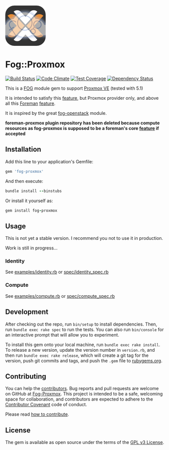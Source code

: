 ![Foreman](fogproxmox.png)

# Fog::Proxmox

[![Build Status](https://travis-ci.org/tristanrobert/fog-proxmox.svg?branch=develop)](https://travis-ci.org/tristanrobert/fog-proxmox)
[![Code Climate](https://codeclimate.com/github/tristanrobert/fog-proxmox.svg)](https://codeclimate.com/github/tristanrobert/fog-proxmox)
[![Test Coverage](https://api.codeclimate.com/v1/badges/8e40616906ff67dc51d3/test_coverage)](https://codeclimate.com/github/tristanrobert/fog-proxmox/test_coverage)
[![Dependency Status](https://beta.gemnasium.com/badges/github.com/tristanrobert/fog-proxmox.svg)](https://beta.gemnasium.com/projects/github.com/tristanrobert/fog-proxmox)

This is a [FOG](http://fog.io/) module gem to support [Proxmox VE](https://www.proxmox.com/en/proxmox-ve) (tested with 5.1)

It is intended to satisfy this [feature](https://github.com/fog/fog/issues/3644), but Proxmox provider only, and above all this [Foreman](http://www.theforeman.org) [feature](https://projects.theforeman.org/issues/2186).

It is inspired by the great [fog-openstack](https://github.com/fog/fog-openstack) module.

__foreman-proxmox plugin repository has been deleted because compute resources as fog-proxmox is supposed to be a foreman's core [feature](https://projects.theforeman.org/issues/2186) if accepted__

## Installation

Add this line to your application's Gemfile:

```ruby
gem 'fog-proxmox'
```

And then execute:

```ruby
bundle install --binstubs
```

Or install it yourself as:

```ruby
gem install fog-proxmox
```

## Usage

This is not yet a stable version. I recommend you not to use it in production.

Work is still in progress...

### Identity

See [examples/identity.rb](examples/identity.rb) or [spec/identity_spec.rb](spec/identity_spec.rb)

### Compute

See [examples/compute.rb](examples/compute.rb) or [spec/compute_spec.rb](spec/compute_spec.rb)


## Development

After checking out the repo, run `bin/setup` to install dependencies. Then, run `bundle exec rake spec` to run the tests. You can also run `bin/console` for an interactive prompt that will allow you to experiment.

To install this gem onto your local machine, run `bundle exec rake install`. To release a new version, update the version number in `version.rb`, and then run `bundle exec rake release`, which will create a git tag for the version, push git commits and tags, and push the `.gem` file to [rubygems.org](https://rubygems.org).

## Contributing

You can help the [contributors](CONTRIBUTORS.md).
Bug reports and pull requests are welcome on GitHub at [Fog-Proxmox](https://github.com/tristanrobert/fog-proxmox). This project is intended to be a safe, welcoming space for collaboration, and contributors are expected to adhere to the [Contributor Covenant](http://contributor-covenant.org) code of conduct.

Please read [how to contribute](CONTRIBUTING.md).

## License

The gem is available as open source under the terms of the [GPL v3 License](LICENSE).
